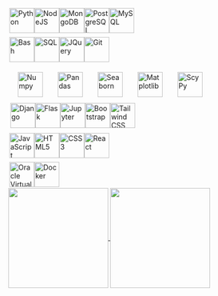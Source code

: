 
<div style="display: flex; align-items: center; padding: 2; margin-top: 4">
    <img src="https://raw.githubusercontent.com/danielcranney/readme-generator/main/public/icons/skills/python-colored.svg" width="50" height="50" alt="Python" />
    <img src="https://raw.githubusercontent.com/danielcranney/readme-generator/main/public/icons/skills/nodejs-colored.svg" width="50" height="50" alt="NodeJS" />
    <img src="https://raw.githubusercontent.com/danielcranney/readme-generator/main/public/icons/skills/mongodb-colored.svg" width="50" height="50" alt="MongoDB" />
    <img src="https://raw.githubusercontent.com/danielcranney/readme-generator/main/public/icons/skills/postgresql-colored.svg" width="50" height="50" alt="PostgreSQL" />
    <img src="https://pngimg.com/uploads/mysql/mysql_PNG23.png" width="50" height="50" alt="MySQL" />
</div>
<div style="display: flex; align-items: center; padding: 2; margin-top: 4">
    <img src="https://img.icons8.com/color/75/000000/console.png" width="50" height="50" alt="Bash" />
    <img src="https://images.freeimages.com/fic/images/icons/2420/coded/512/sql.png" width="50" height="50" alt="SQL" />
    <img src="https://th.bing.com/th/id/R.a58728919c10c74e25a9b656c478f730?rik=gTN81Fi%2fSsuWFA&riu=http%3a%2f%2fpluspng.com%2fimg-png%2flogo-jquery-png--500.png&ehk=THfdIYMhHMf47eaND6EF6ll%2bfX%2fihxV6PsV6dPHPDow%3d&risl=&pid=ImgRaw&r=0&sres=1&sresct=1" width="50" height="50" alt="JQuery" />
    <img src="https://raw.githubusercontent.com/danielcranney/readme-generator/main/public/icons/skills/git-colored.svg" width="50" height="50" alt="Git" />
</div>
<div style="display: flex; align-items: center; padding: 4; margin-top: 4">
    <img src="https://img.icons8.com/color/75/000000/numpy.png" width="50" height="50" alt="Numpy" style="margin: 10px 15px 0 15px;" />
    <img src="https://seeklogo.com/images/P/pandas-logo-776F6D45BB-seeklogo.com.png?v=637737823900000000" width="50" height="50" alt="Pandas" style="margin: 10px 15px 0 15px;" />
    <img src="https://vectorseek.com/wp-content/uploads/2023/12/seaborn-Logo-Vector.svg-.png" height="50" alt="Seaborn" style="margin: 10px 15px 0 15px;" />
    <img src="https://upload.wikimedia.org/wikipedia/commons/thumb/0/01/Created_with_Matplotlib-logo.svg/1024px-Created_with_Matplotlib-logo.svg.png" height="50" alt="Matplotlib" style="margin: 10px 15px 0 15px;" />
    <img src="https://static.wixstatic.com/media/2826fb_ff2e06dae16c47d99f31242123ff3b28~mv2.png/v1/crop/x_0,y_51,w_2000,h_1897/fill/w_156,h_148,al_c,q_85,usm_0.66_1.00_0.01,enc_auto/2022-scipy-logos-final-2000x2000.png" width="50" height="50" alt="ScyPy" style="margin: 10px 15px 0 15px;" />
</div>
<div style="display: flex; align-items: center; padding: 4; margin-top: 4">
    <img src="https://aptuz-static-bucket.s3.amazonaws.com/static/img/django.png" height="50" alt="Django" />
    <img src="https://www.planeks.net/wp-content/uploads/2021/04/1-removebg-preview.png" height="50" alt="Flask" />
    <img src="https://seeklogo.com/images/J/jupyter-logo-A91705F539-seeklogo.com.png" width="50" height="50" alt="Jupyter" />
    <img src="https://raw.githubusercontent.com/danielcranney/readme-generator/main/public/icons/skills/bootstrap-colored.svg" width="50" height="50" alt="Bootstrap" />
    <img src="https://img.icons8.com/color/75/000000/tailwindcss.png" width="50" height="50" alt="Tailwind CSS" />
</div>
<div style="display: flex; align-items: center; padding: 2; margin-top: 4">
    <img src="https://raw.githubusercontent.com/danielcranney/readme-generator/main/public/icons/skills/javascript-colored.svg" width="50" height="50" alt="JavaScript" />
    <img src="https://raw.githubusercontent.com/danielcranney/readme-generator/main/public/icons/skills/html5-colored.svg" width="50" height="50" alt="HTML5" />
    <img src="https://raw.githubusercontent.com/danielcranney/readme-generator/main/public/icons/skills/css3-colored.svg" width="50" height="50" alt="CSS3" />
    <img src="https://raw.githubusercontent.com/danielcranney/readme-generator/main/public/icons/skills/react-colored.svg" width="50" height="50" alt="React" />
</div>
<div style="display: flex; align-items: center; padding: 2; margin-top: 4">
    <img src="https://lqbrin.github.io/tea-time-numerical/images/mathbuntuInstall/mtb24.png" width="50" height="50" alt="Oracle VirtualBox" />
    <img src="https://raw.githubusercontent.com/danielcranney/readme-generator/main/public/icons/skills/docker-colored.svg" width="50" height="50" alt="Docker" />
</div>

<a href="https://github-readme-stats.vercel.app/api/top-langs/?username=Sinier-Dev-Tech&layout=compact&langs_count=20&theme=transparent">
  <img height=200 align="center" src="https://github-readme-stats.vercel.app/api/top-langs/?username=creinis&layout=compact&langs_count=20&theme=transparent&hide_title=true" />
</a>
<a href="https://github-readme-stats.vercel.app/api?username=Sinier-Dev-Tech&show_icons=true&theme=transparent">
  <img height=200 align="center" src="https://github-readme-stats.vercel.app/api?username=creinis&show_icons=true&theme=transparent&rank_icon=percentile&hide_title=true" />
</a>

